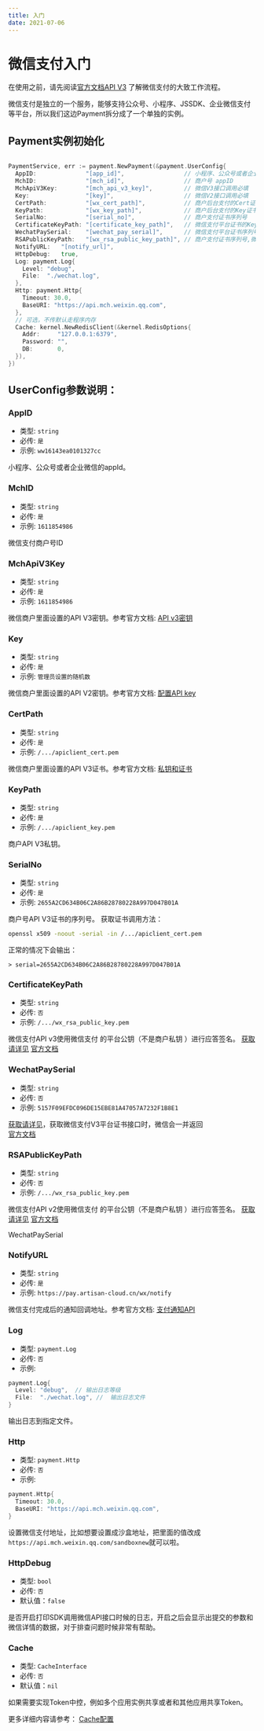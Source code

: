 ```yaml
---
title: 入门
date: 2021-07-06
---
```


# 微信支付入门

在使用之前，请先阅读[官方文档API V3](https://pay.weixin.qq.com/wiki/doc/apiv3/wechatpay/wechatpay-1.shtml) 了解微信支付的大致工作流程。

微信支付是独立的一个服务，能够支持公众号、小程序、JSSDK、企业微信支付等平台，所以我们这边Payment拆分成了一个单独的实例。

## Payment实例初始化

``` go

PaymentService, err := payment.NewPayment(&payment.UserConfig{
  AppID:              "[app_id]",                 // 小程序、公众号或者企业微信的appid
  MchID:              "[mch_id]",                 // 商户号 appID
  MchApiV3Key:        "[mch_api_v3_key]",         // 微信V3接口调用必填
  Key:                "[key]",                    // 微信V2接口调用必填
  CertPath:           "[wx_cert_path]",           // 商户后台支付的Cert证书路径
  KeyPath:            "[wx_key_path]",            // 商户后台支付的Key证书路径
  SerialNo:           "[serial_no]",              // 商户支付证书序列号
  CertificateKeyPath: "[certificate_key_path]",   // 微信支付平台证书的Key证书路径,m微信V3,[选填]
  WechatPaySerial:    "[wechat_pay_serial]",      // 微信支付平台证书序列号,微信V3，[选填]
  RSAPublicKeyPath:   "[wx_rsa_public_key_path]", // 商户支付证书序列号,微信V2，[选填]
  NotifyURL:   "[notify_url]",
  HttpDebug:   true,
  Log: payment.Log{
    Level: "debug",
    File:  "./wechat.log",
  },
  Http: payment.Http{
    Timeout: 30.0,
    BaseURI: "https://api.mch.weixin.qq.com",
  },
  // 可选，不传默认走程序内存
  Cache: kernel.NewRedisClient(&kernel.RedisOptions{
    Addr:     "127.0.0.1:6379",
    Password: "",
    DB:       0,
  }),
})
```

## UserConfig参数说明：

### AppID

- 类型: `string`
- 必传: `是`
- 示例: `ww16143ea0101327cc` 

小程序、公众号或者企业微信的appId。 

### MchID

- 类型: `string`
- 必传: `是`
- 示例: `1611854986` 

微信支付商户号ID

### MchApiV3Key

- 类型: `string`
- 必传: `是`
- 示例: `1611854986` 

微信商户里面设置的API V3密钥。参考官方文档: [API v3密钥](https://pay.weixin.qq.com/wiki/doc/apiv3/wechatpay/wechatpay3_2.shtml)


### Key
- 类型: `string`
- 必传: `是`
- 示例: `管理员设置的随机数` 

微信商户里面设置的API V2密钥。参考官方文档: [配置API key](https://pay.weixin.qq.com/wiki/doc/api/wxpay/ch/guide/Configure_API_key.shtml)


### CertPath

- 类型: `string`
- 必传: `是`
- 示例: `/.../apiclient_cert.pem` 

微信商户里面设置的API V3证书。参考官方文档: [私钥和证书](https://pay.weixin.qq.com/wiki/doc/apiv3/wechatpay/wechatpay3_1.shtml)


### KeyPath

- 类型: `string`
- 必传: `是`
- 示例: `/.../apiclient_key.pem` 

商户API V3私钥。

### SerialNo
- 类型: `string`
- 必传: `是`
- 示例: `2655A2CD634B06C2A86B28780228A997D047B01A` 

商户号API V3证书的序列号。
获取证书调用方法：
``` bash
openssl x509 -noout -serial -in /.../apiclient_cert.pem
```
正常的情况下会输出：
```
> serial=2655A2CD634B06C2A86B28780228A997D047B01A
```




### CertificateKeyPath

- 类型: `string`
- 必传: `否`
- 示例: `/.../wx_rsa_public_key.pem`

微信支付API v3使用微信支付 的平台公钥（不是商户私钥 ）进行应答签名。
[获取请详见](./security.md)
[官方文档](https://pay.weixin.qq.com/wiki/doc/apiv3/apis/wechatpay5_1.shtml)


### WechatPaySerial

- 类型: `string`
- 必传: `否`
- 示例: `5157F09EFDC096DE15EBE81A47057A7232F1B8E1`
 
[获取请详见](./security.md)，获取微信支付V3平台证书接口时，微信会一并返回  
[官方文档](https://pay.weixin.qq.com/wiki/doc/apiv3/apis/wechatpay5_1.shtml)

### RSAPublicKeyPath

- 类型: `string`
- 必传: `否`
- 示例: `/.../wx_rsa_public_key.pem`

微信支付API v2使用微信支付 的平台公钥（不是商户私钥 ）进行应答签名。
[获取请详见](https://pay.weixin.qq.com/wiki/doc/api/tools/mch_pay_yhk.php?chapter=25_7&index=4)
[官方文档](https://pay.weixin.qq.com/wiki/doc/api/tools/mch_pay_yhk.php?chapter=25_7&index=4)


WechatPaySerial

### NotifyURL

- 类型: `string`
- 必传: `是`
- 示例: `https://pay.artisan-cloud.cn/wx/notify` 

微信支付完成后的通知回调地址。参考官方文档: [支付通知API](https://pay.weixin.qq.com/wiki/doc/apiv3/apis/chapter3_1_5.shtml)


### Log 

- 类型: `payment.Log`
- 必传: `否`
- 示例: 
``` go
payment.Log{
  Level: "debug",  // 输出日志等级
  File:  "./wechat.log", //  输出日志文件
}
```
输出日志到指定文件。

### Http

- 类型: `payment.Http`
- 必传: `否`
- 示例: 
``` go
payment.Http{
  Timeout: 30.0,
  BaseURI: "https://api.mch.weixin.qq.com",
}
```

设置微信支付地址，比如想要设置成沙盒地址，把里面的值改成`https://api.mch.weixin.qq.com/sandboxnew`就可以啦。

### HttpDebug

- 类型: `bool`
- 必传: `否`
- 默认值：`false`

是否开启打印SDK调用微信API接口时候的日志，开启之后会显示出提交的参数和微信详情的数据，对于排查问题时候非常有帮助。

### Cache

- 类型: `CacheInterface`
- 必传: `否`
- 默认值：`nil`

如果需要实现Token中控，例如多个应用实例共享或者和其他应用共享Token。

更多详细内容请参考： [Cache配置](/zh/start/common.md#cache配置)

